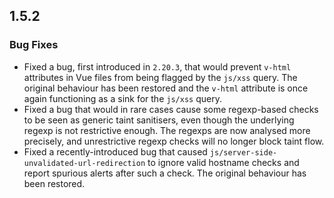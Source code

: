 ## 1.5.2

### Bug Fixes

* Fixed a bug, first introduced in `2.20.3`, that would prevent `v-html` attributes in Vue files
  from being flagged by the `js/xss` query. The original behaviour has been restored and the `v-html`
  attribute is once again functioning as a sink for the `js/xss` query.
* Fixed a bug that would in rare cases cause some regexp-based checks
  to be seen as generic taint sanitisers, even though the underlying regexp
  is not restrictive enough. The regexps are now analysed more precisely,
  and unrestrictive regexp checks will no longer block taint flow.
* Fixed a recently-introduced bug that caused `js/server-side-unvalidated-url-redirection` to ignore
  valid hostname checks and report spurious alerts after such a check. The original behaviour has been restored.
